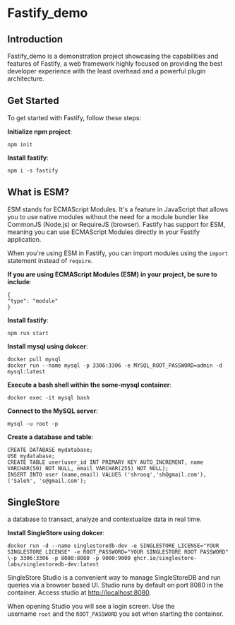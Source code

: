 # Fastify_demo

## Introduction

Fastify_demo is a demonstration project showcasing the capabilities and features of Fastify, a web framework highly focused on providing the best developer experience with the least overhead and a powerful plugin architecture.


## Get Started

To get started with Fastify, follow these steps:

**Initialize npm project**:


    npm init


**Install fastify**:

    
    npm i -s fastify
   
## What is ESM?

ESM stands for ECMAScript Modules. It's a feature in JavaScript that allows you to use native modules without the need for a module bundler like CommonJS (Node.js) or RequireJS (browser). Fastify has support for ESM, meaning you can use ECMAScript Modules directly in your Fastify application.

When you're using ESM in Fastify, you can import modules using the `import` statement instead of `require`.

**If you are using ECMAScript Modules (ESM) in your project, be sure to include**:

    
    {
    "type": "module"
    }
    

**Install fastify**:

    
    npm run start
    

**Install mysql using dokcer**:
    
    docker pull mysql
    docker run --name mysql -p 3306:3306 -e MYSQL_ROOT_PASSWORD=admin -d mysql:latest

**Execute a bash shell within the some-mysql container**:

    docker exec -it mysql bash


**Connect to the MySQL server**:
  
    mysql -u root -p

**Create a database and table**:
  
    CREATE DATABASE mydatabase;
    USE mydatabase;
    CREATE TABLE user(user_id INT PRIMARY KEY AUTO_INCREMENT, name VARCHAR(50) NOT NULL, email VARCHAR(255) NOT NULL);
    INSERT INTO user (name,email) VALUES ('shrooq','sh@gmail.com'),('Saleh', 's@gmail.com');

    
## SingleStore 
a database to transact, analyze and contextualize data in real time.

**Install SingleStore using dokcer**:
    
    docker run -d --name singlestoredb-dev -e SINGLESTORE_LICENSE="YOUR SINGLESTORE LICENSE" -e ROOT_PASSWORD="YOUR SINGLESTORE ROOT PASSWORD" \-p 3306:3306 -p 8080:8080 -p 9000:9000 ghcr.io/singlestore-labs/singlestoredb-dev:latest

SingleStore Studio is a convenient way to manage SingleStoreDB and run queries via a browser based UI. Studio runs by default on port 8080 in the container. Access studio at [http://localhost:8080](http://localhost:8080/).

When opening Studio you will see a login screen. Use the username `root` and the `ROOT_PASSWORD` you set when starting the container.
